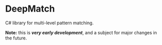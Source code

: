 # DeepMatch
C# library for multi-level pattern matching.

**Note:** this is ***very early development***, and a subject for major changes in the future.